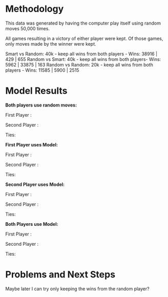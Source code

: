 # Methodology
This data was generated by having the computer play itself using random moves 50,000 times.

All games resulting in a victory of either player were kept. Of those games, only moves made by the winner were kept.

Smart vs Random: 40k - keep all wins from both players - Wins: 38916 | 429 | 655
Random vs Smart: 40k - keep all wins from both players- Wins: 5962 | 33875 | 163
Random vs Random: 20k - keep all wins from both players - Wins: 11585 | 5900 | 2515

# Model Results 

<b> Both players use random moves: </b>

First Player : 

Second Player : 

Ties: 


<b>First Player uses Model:</b>

First Player : 

Second Player : 

Ties: 


<b>Second Player uses Model:</b>

First Player : 

Second Player : 

Ties: 


<b>Both Players use Model:</b>

First Player : 

Second Player : 

Ties: 

# Problems and Next Steps

Maybe later I can try only keeping the wins from the random player?